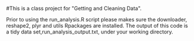 #This is a class project for "Getting and Cleaning Data".

Prior to using the run_analysis.R script please makes sure the downloader, reshape2, plyr and utils Rpackages are installed. The output of this code is a tidy data set,run_analysis_output.txt, under your working directory.

